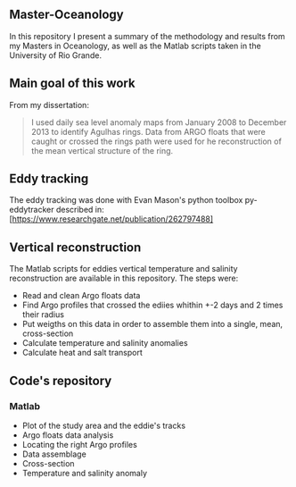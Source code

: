 ## Master-Oceanology

In this repository I present a summary of the methodology and results from my Masters in Oceanology, as well as the Matlab scripts taken in the University of Rio Grande.

## Main goal of this work 

From my dissertation: 
>  I used daily sea level anomaly maps from January 2008 to December 2013 to identify Agulhas rings. Data from ARGO floats that were caught or crossed the rings path were used for he reconstruction of the mean vertical structure of the ring.

## Eddy tracking

The eddy tracking was done with Evan Mason's python toolbox py-eddytracker described in:
 [https://www.researchgate.net/publication/262797488]


## Vertical reconstruction

The Matlab scripts for eddies vertical temperature and salinity reconstruction are available in this repository. The steps were:
- Read and clean Argo floats data 
- Find Argo profiles that crossed the ediies whithin +-2 days and 2 times their radius
- Put weigths on this data in order to assemble them into a single, mean, cross-section
- Calculate temperature and salinity anomalies
- Calculate heat and salt transport

## Code's repository

### Matlab
- Plot of the study area and the eddie's tracks
- Argo floats data analysis
- Locating the right Argo profiles
- Data assemblage
- Cross-section
- Temperature and salinity anomaly




